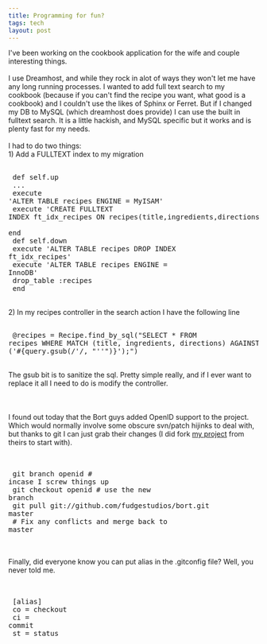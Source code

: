 ```yaml
---
title: Programming for fun?
tags: tech
layout: post
---
```

I've been working on the cookbook application for the wife and couple interesting things.<br /><br />I use Dreamhost, and while they rock in alot of ways they won't let me have any long running processes.  I wanted to add full text search to my cookbook (because if you can't find the recipe you want, what good is a cookbook) and I couldn't use the likes of Sphinx or Ferret.  But if I changed my DB to MySQL (which dreamhost does provide) I can use the built in fulltext search.  It is a little hackish, and MySQL specific but it works and is plenty fast for my needs.<br /><br />I had to do two things:<br />1) Add a FULLTEXT index to my migration<br /><pre><br />  def self.up<br />    ...<br />    execute 'ALTER TABLE recipes ENGINE = MyISAM'<br />    execute 'CREATE FULLTEXT INDEX ft_idx_recipes ON recipes(title,ingredients,directions)'<br />  end<br />  def self.down<br />    execute 'ALTER TABLE recipes DROP INDEX ft_idx_recipes'<br />    execute 'ALTER TABLE recipes ENGINE = InnoDB'<br />    drop_table :recipes<br />  end<br /></pre><br />2) In my recipes controller in the search action I have the following line<br /><pre><br /> @recipes = Recipe.find_by_sql("SELECT * FROM recipes WHERE MATCH (title, ingredients, directions) AGAINST ('#{query.gsub(/'/, "''")}');")<br /></pre><br />The gsub bit is to sanitize the sql. Pretty simple really, and if I ever want to replace it all I need to do is modify the controller.<br /><br /><br /><br />I found out today that the Bort guys added OpenID support to the project. Which would normally involve some obscure svn/patch hijinks to deal with, but thanks to git I can just grab their changes (I did fork <a href="http://github.com/csexton/cookbook/tree/master">my project</a> from theirs to start with).  <br /><br /><pre><br /> git branch openid # incase I screw things up<br /> git checkout openid # use the new branch<br /> git pull git://github.com/fudgestudios/bort.git master<br /> # Fix any conflicts and merge back to master<br /></pre><br /><br />Finally, did everyone know you can put alias in the .gitconfig file?  Well, you never told me.<br /><br /><pre><br /> [alias]<br />   co = checkout<br />   ci = commit<br />   st = status<br /></pre>
